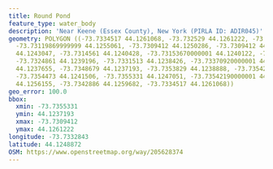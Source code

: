```yaml
---
title: Round Pond
feature_type: water_body
description: 'Near Keene (Essex County), New York (PIRLA ID: ADIR045)'
geometry: POLYGON ((-73.7334517 44.1261068, -73.732529 44.1261222, -73.7316707 44.1258141,
  -73.73119869999999 44.1255061, -73.7309412 44.1250286, -73.7309412 44.1245973, -73.7311557
  44.1243047, -73.7314561 44.1240428, -73.73153670000001 44.1240122, -73.7318209 44.1239042,
  -73.7324861 44.1239196, -73.7331513 44.1238426, -73.73370920000001 44.1238118, -73.7342242
  44.1237655, -73.7348679 44.1237193, -73.7353829 44.1238888, -73.7354267 44.1240669,
  -73.7354473 44.1241506, -73.7355331 44.1247051, -73.73542190000001 44.1252121, -73.7350436
  44.1256155, -73.7342886 44.1259682, -73.7334517 44.1261068))
geo_error: 100.0
bbox:
  xmin: -73.7355331
  ymin: 44.1237193
  xmax: -73.7309412
  ymax: 44.1261222
longitude: -73.7332843
latitude: 44.1248872
OSM: https://www.openstreetmap.org/way/205628374
---
```

